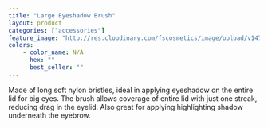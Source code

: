 ```yaml
---
title: "Large Eyeshadow Brush"
layout: product
categories: ["accessories"]
feature_image: "http://res.cloudinary.com/fscosmetics/image/upload/v1474874250/products/large-eyeshadow.jpg"
colors:
    - color_name: N/A
      hex: ""
      best_seller: ""
---
```

Made of long soft nylon bristles, ideal in applying eyeshadow on the entire lid for big eyes. The brush allows coverage of entire lid with just one streak, reducing drag in the eyelid. Also great for applying highlighting shadow underneath the eyebrow.